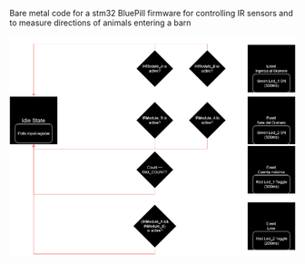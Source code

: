 Bare metal code for a stm32 BluePill firmware for controlling IR sensors and to measure directions of animals entering a barn



![statechart.drawio](/Final/statechart.drawio.png)
